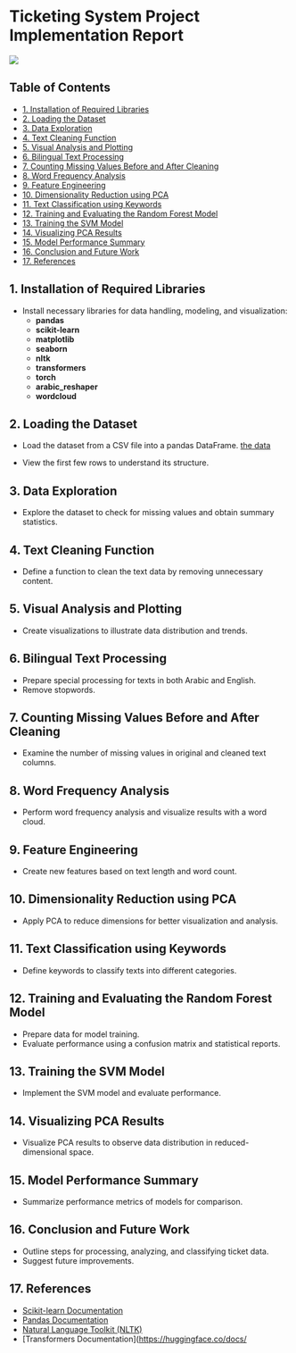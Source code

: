 # Ticketing System Project Implementation Report
![](https://www.itarian.com/images/enterprise-ticketing-systems.png)

## Table of Contents
- [1. Installation of Required Libraries](#1-installation-of-required-libraries)
- [2. Loading the Dataset](#2-loading-the-dataset)
- [3. Data Exploration](#3-data-exploration)
- [4. Text Cleaning Function](#4-text-cleaning-function)
- [5. Visual Analysis and Plotting](#5-visual-analysis-and-plotting)
- [6. Bilingual Text Processing](#6-bilingual-text-processing)
- [7. Counting Missing Values Before and After Cleaning](#7-counting-missing-values-before-and-after-cleaning)
- [8. Word Frequency Analysis](#8-word-frequency-analysis)
- [9. Feature Engineering](#9-feature-engineering)
- [10. Dimensionality Reduction using PCA](#10-dimensionality-reduction-using-pca)
- [11. Text Classification using Keywords](#11-text-classification-using-keywords)
- [12. Training and Evaluating the Random Forest Model](#12-training-and-evaluating-the-random-forest-model)
- [13. Training the SVM Model](#13-training-the-svm-model)
- [14. Visualizing PCA Results](#14-visualizing-pca-results)
- [15. Model Performance Summary](#15-model-performance-summary)
- [16. Conclusion and Future Work](#16-conclusion-and-future-work)
- [17. References](#17-references)

## 1. Installation of Required Libraries
- Install necessary libraries for data handling, modeling, and visualization:
  - **pandas**
  - **scikit-learn**
  - **matplotlib**
  - **seaborn**
  - **nltk**
  - **transformers**
  - **torch**
  - **arabic_reshaper**
  - **wordcloud**

## 2. Loading the Dataset
- Load the dataset from a CSV file into a pandas DataFrame.
 [the data ](Book11.csv)

- View the first few rows to understand its structure.

## 3. Data Exploration
- Explore the dataset to check for missing values and obtain summary statistics.

## 4. Text Cleaning Function
- Define a function to clean the text data by removing unnecessary content.

## 5. Visual Analysis and Plotting
- Create visualizations to illustrate data distribution and trends.

## 6. Bilingual Text Processing
- Prepare special processing for texts in both Arabic and English.
- Remove stopwords.

## 7. Counting Missing Values Before and After Cleaning
- Examine the number of missing values in original and cleaned text columns.

## 8. Word Frequency Analysis
- Perform word frequency analysis and visualize results with a word cloud.

## 9. Feature Engineering
- Create new features based on text length and word count.

## 10. Dimensionality Reduction using PCA
- Apply PCA to reduce dimensions for better visualization and analysis.

## 11. Text Classification using Keywords
- Define keywords to classify texts into different categories.

## 12. Training and Evaluating the Random Forest Model
- Prepare data for model training.
- Evaluate performance using a confusion matrix and statistical reports.

## 13. Training the SVM Model
- Implement the SVM model and evaluate performance.

## 14. Visualizing PCA Results
- Visualize PCA results to observe data distribution in reduced-dimensional space.

## 15. Model Performance Summary
- Summarize performance metrics of models for comparison.

## 16. Conclusion and Future Work
- Outline steps for processing, analyzing, and classifying ticket data.
- Suggest future improvements.

## 17. References
- [Scikit-learn Documentation](https://scikit-learn.org/stable/documentation.html)
- [Pandas Documentation](https://pandas.pydata.org/docs/)
- [Natural Language Toolkit (NLTK)](https://www.nltk.org/)
- [Transformers Documentation](https://huggingface.co/docs/
